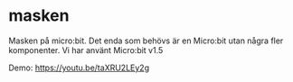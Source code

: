 # masken

Masken på micro:bit. Det enda som behövs är en Micro:bit utan några fler komponenter. Vi har använt Micro:bit v1.5

Demo: https://youtu.be/taXRU2LEy2g
